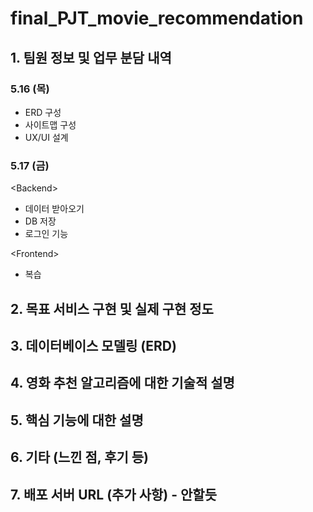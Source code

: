# final_PJT_movie_recommendation

## 1. 팀원 정보 및 업무 분담 내역

### 5.16 (목)
- ERD 구성
- 사이트맵 구성
- UX/UI 설계

### 5.17 (금)
\<Backend>
- 데이터 받아오기
- DB 저장
- 로그인 기능

\<Frontend>
- 복습
## 2. 목표 서비스 구현 및 실제 구현 정도

## 3. 데이터베이스 모델링 (ERD)

## 4. 영화 추천 알고리즘에 대한 기술적 설명

## 5. 핵심 기능에 대한 설명

## 6. 기타 (느낀 점, 후기 등)

## 7. 배포 서버 URL (추가 사항) - 안할듯

